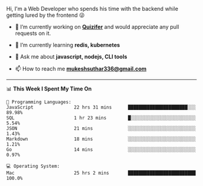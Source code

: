 Hi, I'm a Web Developer who spends his time with the backend while getting lured by the frontend 😜

- 🔭 I’m currently working on **[Quizifer](https://github.com/SutharMukesh/Quizifer/)** and would appreciate any pull requests on it.

- 🌱 I’m currently learning **redis, kubernetes**

- 💬 Ask me about **javascript, nodejs, CLI tools**

- 📫 How to reach me **mukeshsuthar336@gmail.com**

---
<!--START_SECTION:waka-->
📊 **This Week I Spent My Time On** 

```text
💬 Programming Languages: 
JavaScript               22 hrs 31 mins      ██████████████████████░░░   89.98% 
SQL                      1 hr 23 mins        █░░░░░░░░░░░░░░░░░░░░░░░░   5.54% 
JSON                     21 mins             ░░░░░░░░░░░░░░░░░░░░░░░░░   1.43% 
Markdown                 18 mins             ░░░░░░░░░░░░░░░░░░░░░░░░░   1.21% 
Go                       14 mins             ░░░░░░░░░░░░░░░░░░░░░░░░░   0.97%

💻 Operating System: 
Mac                      25 hrs 2 mins       █████████████████████████   100.0%

```


<!--END_SECTION:waka-->
